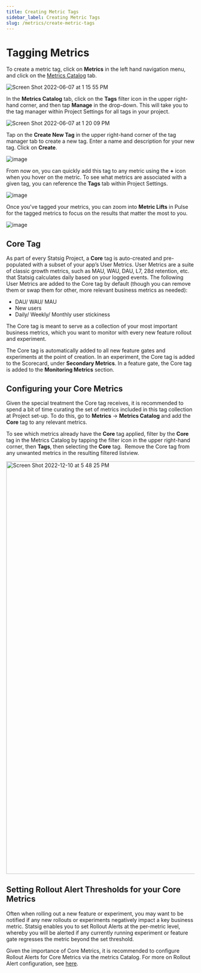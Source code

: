 ```yaml
---
title: Creating Metric Tags
sidebar_label: Creating Metric Tags
slug: /metrics/create-metric-tags
---
```


# Tagging Metrics 

To create a metric tag, click on **Metrics** in the left hand navigation menu, and click on the [Metrics Catalog](https://console.statsig.com/4TLCtqzctSqusYcQljJLJE/metrics/metrics_catalog) tab. 

![Screen Shot 2022-06-07 at 1 15 55 PM](https://user-images.githubusercontent.com/101903926/172474361-3c47eb33-0d44-457f-b3be-dc61cd085cb8.png)

In the **Metrics Catalog** tab, click on the **Tags** filter icon in the upper right-hand corner, and then tap **Manage** in the drop-down. This will take you to the tag manager within Project Settings for all tags in your project.

![Screen Shot 2022-06-07 at 1 20 09 PM](https://user-images.githubusercontent.com/101903926/172474897-7eb84784-ff21-4461-87cd-6a0c45bb7ef7.png)

Tap on the **Create New Tag** in the upper right-hand corner of the tag manager tab to create a new tag. Enter a name and description for your new tag. Click on **Create**. 

![image](https://user-images.githubusercontent.com/1315028/154555162-9309a3f5-0278-4a04-8620-245408e5d6d0.png)

From now on, you can quickly add this tag to any metric using the **+** icon when you hover on the metric. To see what metrics are associated with a given tag, you can reference the **Tags** tab within Project Settings. 

![image](https://user-images.githubusercontent.com/1315028/154557097-3a2e07d9-1bb4-4cc5-9d03-c96b61f34296.png)

Once you've tagged your metrics, you can zoom into **Metric Lifts** in Pulse for the tagged metrics to focus on the results that matter the most to you.

![image](https://user-images.githubusercontent.com/1315028/154556623-79b2b198-b24d-40fa-bcf8-0feccef70f29.png)


## Core Tag 

As part of every Statsig Project, a **Core** tag is auto-created and pre-populated with a subset of your app’s User Metrics. User Metrics are a suite of classic growth metrics, such as MAU, WAU, DAU, L7, 28d retention, etc. that Statsig calculates daily based on your logged events. The following User Metrics are added to the Core tag by default (though you can remove them or swap them for other, more relevant business metrics as needed): 

- DAU/ WAU/ MAU
- New users
- Daily/ Weekly/ Monthly user stickiness 

The Core tag is meant to serve as a collection of your most important business metrics, which you want to monitor with every new feature rollout and experiment. 

The Core tag is automatically added to all new feature gates and experiments at the point of creation. In an experiment, the Core tag is added to the Scorecard, under **Secondary Metrics**. In a feature gate, the Core tag is added to the **Monitoring Metrics** section.

## Configuring your Core Metrics
Given the special treatment the Core tag receives, it is recommended to spend a bit of time curating the set of metrics included in this tag collection at Project set-up. To do this, go to **Metrics** → **Metrics Catalog** and add the **Core** tag to any relevant metrics.

To see which metrics already have the **Core** tag applied, filter by the **Core** tag in the Metrics Catalog by tapping the filter icon in the upper right-hand corner, then **Tags**, then selecting the **Core** tag.  Remove the Core tag from any unwanted metrics in the resulting filtered listview.

<img width="1100" alt="Screen Shot 2022-12-10 at 5 48 25 PM" src="https://user-images.githubusercontent.com/101903926/206882708-399dbb67-098e-463c-aa56-df62fc5c780a.png"/>

## Setting Rollout Alert Thresholds for your Core Metrics 
Often when rolling out a new feature or experiment, you may want to be notified if any new rollouts or experiments negatively impact a key business metric. Statsig enables you to set Rollout Alerts at the per-metric level, whereby you will be alerted if any currently running experiment or feature gate regresses the metric beyond the set threshold.

Given the importance of Core Metrics, it is recommended to configure Rollout Alerts for Core Metrics via the metrics Catalog. For more on Rollout Alert configuration, see [here](/metrics/rollout-alerts).
